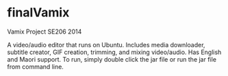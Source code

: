 # finalVamix
Vamix Project SE206 2014

A video/audio editor that runs on Ubuntu.
Includes media downloader, subtitle creator, GIF creation, trimming, and mixing video/audio.
Has English and Maori support.
To run, simply double click the jar file or run the jar file from command line.
